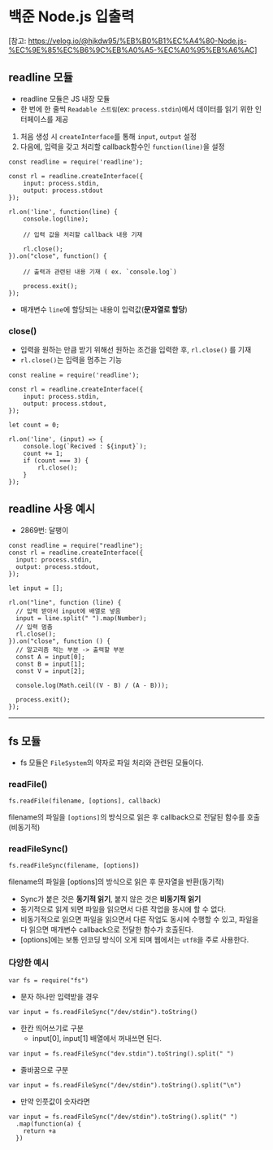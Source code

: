 # 백준 Node.js 입출력

[참고: https://velog.io/@hjkdw95/%EB%B0%B1%EC%A4%80-Node.js-%EC%9E%85%EC%B6%9C%EB%A0%A5-%EC%A0%95%EB%A6%AC]

## readline 모듈

- readline 모듈은 JS 내장 모듈
- 한 번에 한 줄씩 `Readable 스트림`(ex: `process.stdin`)에서
  데이터를 읽기 위한 인터페이스를 제공

1. 처음 생성 시 `createInterface`를 통해 `input`, `output` 설정
2. 다음에, 입력을 갖고 처리할 callback함수인 `function(line)`을 설정

```
const readline = require('readline');

const rl = readline.createInterface({
    input: process.stdin,
    output: process.stdout
});

rl.on('line', function(line) {
    console.log(line);

    // 입력 값을 처리할 callback 내용 기재

    rl.close();
}).on("close", function() {

    // 출력과 관련된 내용 기재 ( ex. `console.log`)

    process.exit();
});
```

- 매개변수 `line`에 할당되는 내용이 입력값(<strong>문자열로 할당</strong>)

### close()

- 입력을 원하는 만큼 받기 위해선 원하는 조건을 입력한 후, `rl.close()` 를 기재
- `rl.close()`는 입력을 멈추는 기능

```
const realine = require('readline');

const rl = readline.createInterface({
    input: process.stdin,
    output: process.stdout,
});

let count = 0;

rl.on('line', (input) => {
    console.log(`Recived : ${input}`);
    count += 1;
    if (count === 3) {
        rl.close();
    }
});
```

## readline 사용 예시
- 2869번: 달팽이

```
const readline = require("readline");
const rl = readline.createInterface({
  input: process.stdin,
  output: process.stdout,
});

let input = [];

rl.on("line", function (line) {
  // 입력 받아서 input에 배열로 넣음
  input = line.split(" ").map(Number);
  // 입력 멈춤
  rl.close();
}).on("close", function () {
  // 알고리즘 적는 부분 -> 출력할 부분
  const A = input[0];
  const B = input[1];
  const V = input[2];

  console.log(Math.ceil((V - B) / (A - B)));

  process.exit();
});
```

---

## fs 모듈

- fs 모듈은 `FileSystem`의 약자로 파일 처리와 관련된 모듈이다.

### readFile()

```
fs.readFile(filename, [options], callback)
```

filename의 파일을 `[options]`의 방식으로 읽은 후 callback으로 전달된 함수를 호출(비동기적)

### readFileSync()

```
fs.readFileSync(filename, [options])
```

filename의 파일을 [options]의 방식으로 읽은 후 문자열을 반환(동기적)

- Sync가 붙은 것은 <strong>동기적 읽기</strong>, 붙지 않은 것은 <strong>비동기적 읽기</strong>
- 동기적으로 읽게 되면 파일을 읽으면서 다른 작업을 동시에 할 수 없다.
- 비동기적으로 읽으면 파일을 읽으면서 다른 작업도 동시에 수행할 수 있고,
  파일을 다 읽으면 매개변수 callback으로 전달한 함수가 호출된다.
- [options]에는 보통 인코딩 방식이 오게 되며 웹에서는 `utf8`을 주로 사용한다.

### 다앙한 예시

```
var fs = require("fs")
```

- 문자 하나만 입력받을 경우

```
var input = fs.readFileSync("/dev/stdin").toString()
```

- 한칸 띄어쓰기로 구분
  - input[0], input[1] 배열에서 꺼내쓰면 된다.

```
var input = fs.readFileSync("dev.stdin").toString().split(" ")
```

- 줄바꿈으로 구분

```
var input = fs.readFileSync("/dev/stdin").toString().split("\n")
```

- 만약 인풋값이 숫자라면

```
var input = fs.readFileSync("/dev/stdin").toString().split(" ")
  .map(function(a) {
    return +a
  })
```
